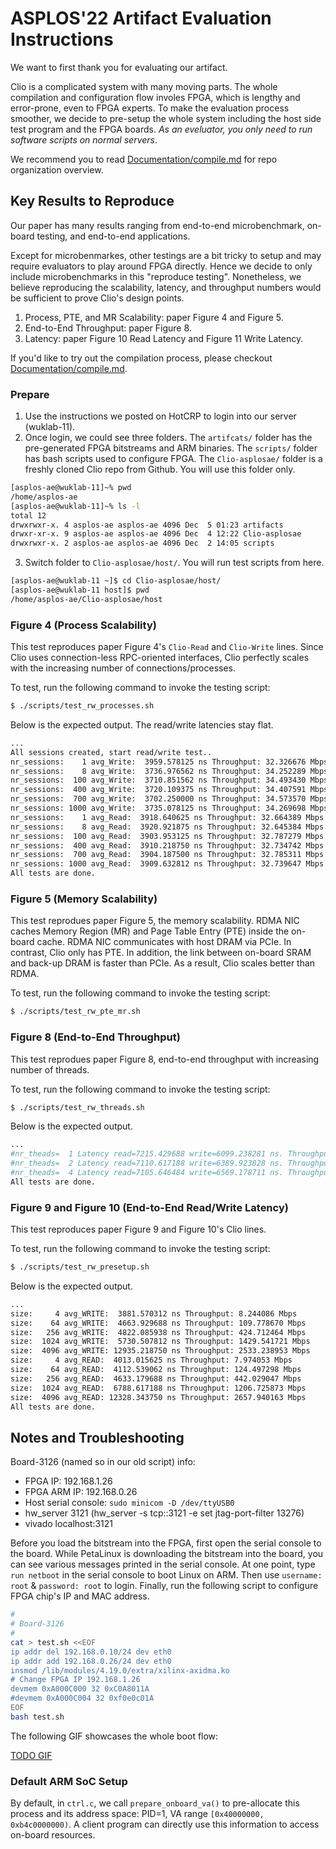 # ASPLOS'22 Artifact Evaluation Instructions

We want to first thank you for evaluating our artifact.

Clio is a complicated system with many moving parts.
The whole compilation and configuration flow involes FPGA,
which is lengthy and error-prone, even to FPGA experts.
To make the evaluation process smoother, we decide to pre-setup the whole system including the host side test program and the FPGA boards. _As an eveluator, you only need to run software scripts on normal servers_.

We recommend you to read [Documentation/compile.md](./compile.md) for repo organization overview.

## Key Results to Reproduce

Our paper has many results ranging from end-to-end microbenchmark, on-board testing, and end-to-end applications.

Except for microbenmarkes, other testings are a bit tricky to setup
and may require evaluators to play around FPGA directly.
Hence we decide to only include microbenchmarks in this "reproduce testing".
Nonetheless, we believe reproducing the scalability, latency, and throughput numbers would be sufficient to prove Clio's design points.

1. Process, PTE, and MR Scalability: paper Figure 4 and Figure 5.
2. End-to-End Throughput: paper Figure 8.
3. Latency: paper Figure 10 Read Latency and Figure 11 Write Latency.

If you'd like to try out the compilation process, please checkout [Documentation/compile.md](./compile.md).

### Prepare

1. Use the instructions we posted on HotCRP to login into our server (wuklab-11).
2. Once login, we could see three folders. The `artifcats/` folder has the pre-generated FPGA bitstreams and ARM binaries. The `scripts/` folder has bash scripts used to configure FPGA. The `Clio-asplosae/` folder is a freshly cloned Clio repo from Github. You will use this folder only.
```bash
[asplos-ae@wuklab-11]~% pwd
/home/asplos-ae
[asplos-ae@wuklab-11]~% ls -l
total 12
drwxrwxr-x. 4 asplos-ae asplos-ae 4096 Dec  5 01:23 artifacts
drwxr-xr-x. 9 asplos-ae asplos-ae 4096 Dec  4 12:22 Clio-asplosae
drwxrwxr-x. 2 asplos-ae asplos-ae 4096 Dec  2 14:05 scripts
```
3. Switch folder to `Clio-asplosae/host/`. You will run test scripts from here.
```bash
[asplos-ae@wuklab-11 ~]$ cd Clio-asplosae/host/
[asplos-ae@wuklab-11 host]$ pwd
/home/asplos-ae/Clio-asplosae/host
```

### Figure 4 (Process Scalability)

This test reproduces paper Figure 4's `Clio-Read` and `Clio-Write` lines.
Since Clio uses connection-less RPC-oriented interfaces,
Clio perfectly scales with the increasing number of connections/processes.

To test, run the following command to invoke the testing script:
```bash
$ ./scripts/test_rw_processes.sh
```

Below is the expected output. The read/write latencies stay flat.
```bash
...
All sessions created, start read/write test..
nr_sessions:    1 avg_Write:  3959.578125 ns Throughput: 32.326676 Mbps
nr_sessions:    8 avg_Write:  3736.976562 ns Throughput: 34.252289 Mbps
nr_sessions:  100 avg_Write:  3710.851562 ns Throughput: 34.493430 Mbps
nr_sessions:  400 avg_Write:  3720.109375 ns Throughput: 34.407591 Mbps
nr_sessions:  700 avg_Write:  3702.250000 ns Throughput: 34.573570 Mbps
nr_sessions: 1000 avg_Write:  3735.078125 ns Throughput: 34.269698 Mbps
nr_sessions:    1 avg_Read:  3918.640625 ns Throughput: 32.664389 Mbps
nr_sessions:    8 avg_Read:  3920.921875 ns Throughput: 32.645384 Mbps
nr_sessions:  100 avg_Read:  3903.953125 ns Throughput: 32.787279 Mbps
nr_sessions:  400 avg_Read:  3910.218750 ns Throughput: 32.734742 Mbps
nr_sessions:  700 avg_Read:  3904.187500 ns Throughput: 32.785311 Mbps
nr_sessions: 1000 avg_Read:  3909.632812 ns Throughput: 32.739647 Mbps
All tests are done.
```

### Figure 5 (Memory Scalability)

This test reprodues paper Figure 5, the memory scalability.
RDMA NIC caches Memory Region (MR) and Page Table Entry (PTE) inside
the on-board cache. RDMA NIC communicates with host DRAM via PCIe.
In contrast, Clio only has PTE.
In addition, the link between on-board SRAM and back-up DRAM is faster than PCIe. As a result, Clio scales better than RDMA.

To test, run the following command to invoke the testing script:
```bash
$ ./scripts/test_rw_pte_mr.sh
```

### Figure 8 (End-to-End Throughput)

This test reprodues paper Figure 8, end-to-end throughput with increasing number of threads.

To test, run the following command to invoke the testing script:
```bash
$ ./scripts/test_rw_threads.sh
```

Below is the expected output.
```bash
...
#nr_theads=  1 Latency read=7215.429688 write=6099.238281 ns. Throughput read=1135.344720 write=1343.118537 Mbps
#nr_theads=  2 Latency read=7110.617188 write=6389.923828 ns. Throughput read=3439.671127 write=3913.087754 Mbps
#nr_theads=  4 Latency read=7105.646484 write=6569.178711 ns. Throughput read=8051.636528 write=8915.159984 Mbps
All tests are done.
```

### Figure 9 and Figure 10 (End-to-End Read/Write Latency)

This test reproduces paper Figure 9 and Figure 10's Clio lines.

To test, run the following command to invoke the testing script:
```bash
$ ./scripts/test_rw_presetup.sh
```

Below is the expected output.
```bash
...
size:     4 avg_WRITE:  3881.570312 ns Throughput: 8.244086 Mbps
size:    64 avg_WRITE:  4663.929688 ns Throughput: 109.778670 Mbps
size:   256 avg_WRITE:  4822.085938 ns Throughput: 424.712464 Mbps
size:  1024 avg_WRITE:  5730.507812 ns Throughput: 1429.541721 Mbps
size:  4096 avg_WRITE: 12935.218750 ns Throughput: 2533.238953 Mbps
size:     4 avg_READ:  4013.015625 ns Throughput: 7.974053 Mbps
size:    64 avg_READ:  4112.539062 ns Throughput: 124.497298 Mbps
size:   256 avg_READ:  4633.179688 ns Throughput: 442.029047 Mbps
size:  1024 avg_READ:  6788.617188 ns Throughput: 1206.725873 Mbps
size:  4096 avg_READ: 12328.343750 ns Throughput: 2657.940163 Mbps
All tests are done.
```

## Notes and Troubleshooting

Board-3126 (named so in our old script) info:
- FPGA IP:      192.168.1.26
- FPGA ARM IP:  192.168.0.26
- Host serial console: `sudo minicom -D /dev/ttyUSB0`
- hw_server 3121 (hw_server -s tcp::3121 -e set jtag-port-filter 13276)
- vivado localhost:3121

Before you load the bitstream into the FPGA, first open the serial console to the board. While PetaLinux is downloading the bitstream into the board, you can see various messages printed in the serial console. At one point, type `run netboot` in the serial console to boot Linux on ARM. Then use `username: root` & `password: root` to login. Finally, run the following script to configure FPGA chip's IP and MAC address.

```bash
#
# Board-3126
#
cat > test.sh <<EOF
ip addr del 192.168.0.10/24 dev eth0
ip addr add 192.168.0.26/24 dev eth0
insmod /lib/modules/4.19.0/extra/xilinx-axidma.ko
# Change FPGA IP 192.168.1.26
devmem 0xA000C000 32 0xC0A8011A
#devmem 0xA000C004 32 0xf0e0c01A
EOF
bash test.sh
```

The following GIF showcases the whole boot flow:

[TODO GIF]()

### Default ARM SoC Setup

By default, in `ctrl.c`, we call `prepare_onboard_va()` to pre-allocate this process and its address space: PID=1, VA range `[0x40000000, 0xb4c0000000)`. A client program can directly use this information to access on-board resources.